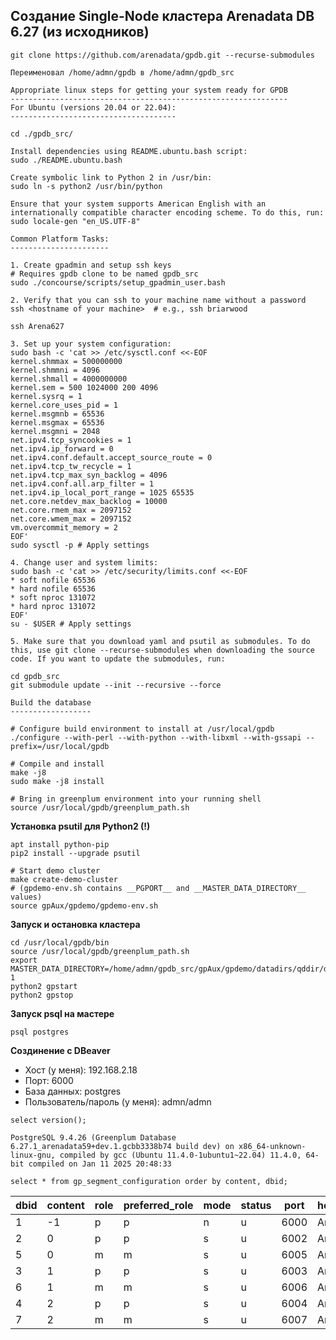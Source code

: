 ## Создание Single-Node кластера Arenadata DB 6.27 (из исходников) ##
```
git clone https://github.com/arenadata/gpdb.git --recurse-submodules

Переименовал /home/admn/gpdb в /home/admn/gpdb_src

Appropriate linux steps for getting your system ready for GPDB
--------------------------------------------------------------
For Ubuntu (versions 20.04 or 22.04):
-------------------------------------

cd ./gpdb_src/

Install dependencies using README.ubuntu.bash script:
sudo ./README.ubuntu.bash

Create symbolic link to Python 2 in /usr/bin:
sudo ln -s python2 /usr/bin/python

Ensure that your system supports American English with an internationally compatible character encoding scheme. To do this, run:
sudo locale-gen "en_US.UTF-8"

Common Platform Tasks:
----------------------

1. Create gpadmin and setup ssh keys
# Requires gpdb clone to be named gpdb_src
sudo ./concourse/scripts/setup_gpadmin_user.bash

2. Verify that you can ssh to your machine name without a password
ssh <hostname of your machine>  # e.g., ssh briarwood

ssh Arena627

3. Set up your system configuration:
sudo bash -c 'cat >> /etc/sysctl.conf <<-EOF
kernel.shmmax = 500000000
kernel.shmmni = 4096
kernel.shmall = 4000000000
kernel.sem = 500 1024000 200 4096
kernel.sysrq = 1
kernel.core_uses_pid = 1
kernel.msgmnb = 65536
kernel.msgmax = 65536
kernel.msgmni = 2048
net.ipv4.tcp_syncookies = 1
net.ipv4.ip_forward = 0
net.ipv4.conf.default.accept_source_route = 0
net.ipv4.tcp_tw_recycle = 1
net.ipv4.tcp_max_syn_backlog = 4096
net.ipv4.conf.all.arp_filter = 1
net.ipv4.ip_local_port_range = 1025 65535
net.core.netdev_max_backlog = 10000
net.core.rmem_max = 2097152
net.core.wmem_max = 2097152
vm.overcommit_memory = 2
EOF'
sudo sysctl -p # Apply settings

4. Change user and system limits:
sudo bash -c 'cat >> /etc/security/limits.conf <<-EOF
* soft nofile 65536
* hard nofile 65536
* soft nproc 131072
* hard nproc 131072
EOF'
su - $USER # Apply settings

5. Make sure that you download yaml and psutil as submodules. To do this, use git clone --recurse-submodules when downloading the source code. If you want to update the submodules, run:

cd gpdb_src
git submodule update --init --recursive --force

Build the database
------------------

# Configure build environment to install at /usr/local/gpdb
./configure --with-perl --with-python --with-libxml --with-gssapi --prefix=/usr/local/gpdb

# Compile and install
make -j8
sudo make -j8 install

# Bring in greenplum environment into your running shell
source /usr/local/gpdb/greenplum_path.sh
```
**Установка psutil для Python2 (!)**
```
apt install python-pip
pip2 install --upgrade psutil
```
```
# Start demo cluster
make create-demo-cluster
# (gpdemo-env.sh contains __PGPORT__ and __MASTER_DATA_DIRECTORY__ values)
source gpAux/gpdemo/gpdemo-env.sh
```
**Запуск и остановка кластера**
```
cd /usr/local/gpdb/bin
source /usr/local/gpdb/greenplum_path.sh
export MASTER_DATA_DIRECTORY=/home/admn/gpdb_src/gpAux/gpdemo/datadirs/qddir/demoDataDir-1
python2 gpstart
python2 gpstop
```
**Запуск psql на мастере**
```
psql postgres
```
**Создинение с DBeaver**   
* Хост (у меня): 192.168.2.18   
* Порт: 6000   
* База данных: postgres   
* Пользователь/пароль (у меня): admn/admn

```
select version();
```
```
PostgreSQL 9.4.26 (Greenplum Database 6.27.1_arenadata59+dev.1.gcbb3338b74 build dev) on x86_64-unknown-linux-gnu, compiled by gcc (Ubuntu 11.4.0-1ubuntu1~22.04) 11.4.0, 64-bit compiled on Jan 11 2025 20:48:33
```
```
select * from gp_segment_configuration order by content, dbid;
```
|dbid|content|role|preferred_role|mode|status|port|hostname|address|datadir|
|----|-------|----|--------------|----|------|----|--------|-------|-------|
|1|-1|p|p|n|u|6000|Arena627|Arena627|/home/admn/gpdb_src/gpAux/gpdemo/datadirs/qddir/demoDataDir-1|
|2|0|p|p|s|u|6002|Arena627|Arena627|/home/admn/gpdb_src/gpAux/gpdemo/datadirs/dbfast1/demoDataDir0|
|5|0|m|m|s|u|6005|Arena627|Arena627|/home/admn/gpdb_src/gpAux/gpdemo/datadirs/dbfast_mirror1/demoDataDir0|
|3|1|p|p|s|u|6003|Arena627|Arena627|/home/admn/gpdb_src/gpAux/gpdemo/datadirs/dbfast2/demoDataDir1|
|6|1|m|m|s|u|6006|Arena627|Arena627|/home/admn/gpdb_src/gpAux/gpdemo/datadirs/dbfast_mirror2/demoDataDir1|
|4|2|p|p|s|u|6004|Arena627|Arena627|/home/admn/gpdb_src/gpAux/gpdemo/datadirs/dbfast3/demoDataDir2|
|7|2|m|m|s|u|6007|Arena627|Arena627|/home/admn/gpdb_src/gpAux/gpdemo/datadirs/dbfast_mirror3/demoDataDir2|

